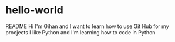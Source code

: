 # hello-world
README
Hi I'm Gihan and I want to learn how to use Git Hub for my procjects
I like Python and I'm learning how to code in Python

